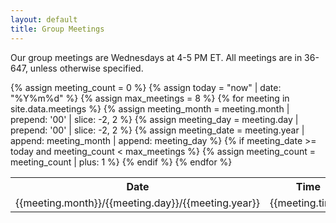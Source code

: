 ```yaml
---
layout: default
title: Group Meetings
---
```


Our group meetings are Wednesdays at 4-5 PM ET. All meetings are in 36-647, unless otherwise specified.

<table>
    <tr>
        <th>Date</th>
        <th>Time</th>
        <th>Presenter</th>
        <th>Location</th>
    </tr>
    {% assign meeting_count = 0 %}
    {% assign today = "now" | date: "%Y%m%d" %}
    {% assign max_meetings = 8 %}
    {% for meeting in site.data.meetings %}
        {% assign meeting_month = meeting.month | prepend: '00' | slice: -2, 2 %}
        {% assign meeting_day = meeting.day | prepend: '00' | slice: -2, 2 %}
        {% assign meeting_date = meeting.year | append: meeting_month | append: meeting_day %}
        {% if meeting_date >= today and meeting_count < max_meetings %}
            <tr>
                <td>{{meeting.month}}/{{meeting.day}}/{{meeting.year}}</td>
                <td>{{meeting.time}}</td>
                <td>{{meeting.presenter}}</td>
                <td>{{meeting.location}}</td>
            </tr>
            {% assign meeting_count = meeting_count | plus: 1 %}
        {% endif %}
    {% endfor %}

